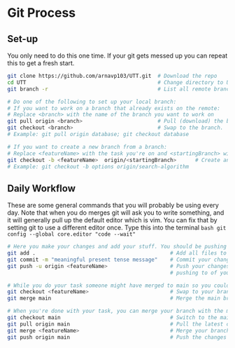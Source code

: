 # Git Process

## Set-up
You only need to do this one time. If your git gets messed up you can repeat this to get a fresh start.
```bash
git clone https://github.com/arnavp103/UTT.git  # Download the repo
cd UTT                                          # Change directory to UTT
git branch -r                                   # List all remote branches. The 'origin/HEAD ->' is the default branch

# Do one of the following to set up your local branch:
# If you want to work on a branch that already exists on the remote:
# Replace <branch> with the name of the branch you want to work on
git pull origin <branch>                        # Pull (download) the branch from the remote. It won't be visible with git branch though
git checkout <branch>                           # Swap to the branch.
# Example: git pull origin database; git checkout database

# If you want to create a new branch from a branch:
# Replace <featureName> with the task you're on and <startingBranch> with the name of the branch you want to work on
git checkout -b <featureName>  origin/<startingBranch>      # Create and swap to a local branch from a remote branch
# Example: git checkout -b options origin/search-algorithm
```

## Daily Workflow
These are some general commands that you will probably be using every day.
Note that when you do merges git will ask you to write something, and it will generally pull up the
default editor which is vim. You can fix that by setting git to use a different editor once. Type this into the terminal
```bash git config --global core.editor "code --wait"```
```bash
# Here you make your changes and add your stuff. You should be pushing to remote after every few hours of work.
git add .                                       	# Add all files to be tracked by git
git commit -m "meaningful present tense message"    # Commit your changes
git push -u origin <featureName>                	# Push your changes to the remote branch. The -u sets the default remote branch you're
                                                	# pushing to of your local branch. So you can just do git push from now on.

# While you do your task someone might have merged to main so you could update your branch with the changes.
git checkout <featureName>                        	# Swap to your branch
git merge main										# Merge the main branch into yours. Will pull up your editor, write a message and save.

# When you're done with your task, you can merge your branch with the main branch.
git checkout main                                   # Switch to the main branch
git pull origin main                                # Pull the latest changes from the remote main branch
git merge <featureName>                             # Merge your branch into the main branch
git push origin main                                # Push the changes to the remote main branch
```

















